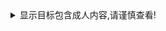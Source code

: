 <details>
  <summary>显示目标包含成人内容,请谨慎查看!</summary>
   
   ![:name](https://count.getloli.com/get/@rokate?theme=gelbooru-h)
  
   ### 常用代理工具

| 工具 | 适用平台 | 懒人规则 | 配置参考手册 | 售价 |
| :-: | :-- | :-: | :-- | :-: |
| [Surge](https://nssurge.com) | iOS /  iPadOS / macOS | `Surge 3.conf` |  [官方](https://manual.nssurge.com/) | $49.99 - $99.99 | 
| [Quantumult X](https://apps.apple.com/us/app/quantumult-x/id1443988620) | iOS /  iPadOS | `QuantumultX.conf` | [官方（配置文件）](https://github.com/crossutility/Quantumult-X) | $7.99 |
| [Shadowrocket](https://apps.apple.com/us/app/shadowrocket/id932747118) | iOS /  iPadOS | `Shadowrocket.conf` | 未提供 | $2.99 |
| [clash](https://github.com/Dreamacro/clash) | Multiple |  `clash.yaml` | [官方](https://lancellc.gitbook.io/clash/) | 免费，🎖 开源 |
| [clashy](https://github.com/SpongeNobody/Clashy/tree/master) | Multiple |  `clash.yaml` | [官方](https://github.com/SpongeNobody/Clashy) | 免费，🎖 开源 |
| [clash Premium](https://github.com/Dreamacro/clash/releases/tag/premium) |  Multiple | `clash_Premium.yaml` | [官方 (Premium 功能)](https://github.com/Dreamacro/clash/wiki/Premium-Core-Features) | 免费，⭕️ 闭源 |
| [Clash for Windows](https://github.com/Fndroid/clash_for_windows_pkg) | Windows | 参考 clash Premium | [官方](https://github.com/Fndroid/clash_for_windows_pkg/wiki) |  免费，⭕️ 闭源 |
| [Clash X](https://github.com/yichengchen/clashX/) | macOS | 参考 clash | 参考 clash | 免费，🎖 开源  |
| [Clash X Pro](https://install.appcenter.ms/users/clashx/apps/clashx-pro/distribution_groups/public) | macOS (Intel) |参考 clash Premium |  参考 clash Premium | 免费，⭕️ 闭源|
| [Clash X Pro - Apple Silicon](https://install.appcenter.ms/users/clashx/apps/cxp-applesilicon/distribution_groups/public) | macOS (Apple M1) | 参考 clash Premium | 参考 clash Premium | 免费，⭕️ 闭源 |
| [Clash for Android](https://github.com/Kr328/ClashForAndroid) | Android | 参考 clash Premium | 参考 clash Premium | 免费，⭕️ 闭源 |
| [OpenClash](https://github.com/vernesong/OpenClash) | OpenWRT |参考 clash Premium |  参考 clash Premium | 免费，⭕️ 闭源 |
  
</details>



  
